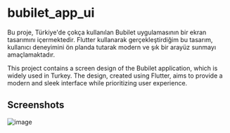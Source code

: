# bubilet_app_ui

Bu proje, Türkiye'de çokça kullanılan Bubilet uygulamasının bir ekran tasarımını içermektedir. Flutter kullanarak gerçekleştirdiğim bu tasarım, kullanıcı deneyimini ön planda tutarak modern ve şık bir arayüz sunmayı amaçlamaktadır.

This project contains a screen design of the Bubilet application, which is widely used in Turkey. The design, created using Flutter, aims to provide a modern and sleek interface while prioritizing user experience.

## Screenshots

![image](https://github.com/user-attachments/assets/1d429d5d-5d38-4816-bd65-e5b25147ad23)

